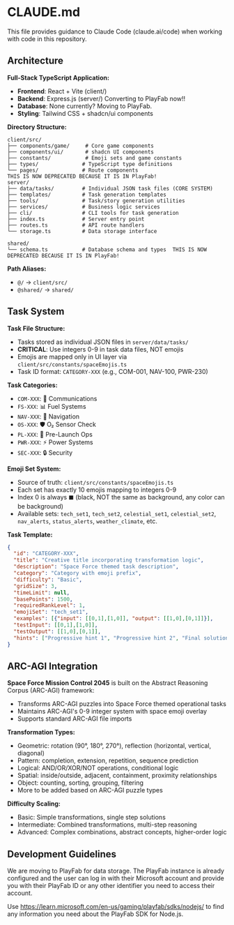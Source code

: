 # CLAUDE.md

This file provides guidance to Claude Code (claude.ai/code) when working with code in this repository.


## Architecture

**Full-Stack TypeScript Application:**
- **Frontend**: React + Vite (client/)
- **Backend**: Express.js (server/)  Converting to PlayFab now!!
- **Database**: None currently? Moving to PlayFab.
- **Styling**: Tailwind CSS + shadcn/ui components

**Directory Structure:**
```
client/src/
├── components/game/     # Core game components
├── components/ui/       # shadcn UI components
├── constants/           # Emoji sets and game constants
├── types/              # TypeScript type definitions
└── pages/              # Route components
THIS IS NOW DEPRECATED BECAUSE IT IS IN PlayFab!
server/
├── data/tasks/         # Individual JSON task files (CORE SYSTEM)
├── templates/          # Task generation templates
├── tools/              # Task/story generation utilities
├── services/           # Business logic services
├── cli/                # CLI tools for task generation
├── index.ts            # Server entry point
├── routes.ts           # API route handlers
└── storage.ts          # Data storage interface

shared/
└── schema.ts           # Database schema and types  THIS IS NOW DEPRECATED BECAUSE IT IS IN PlayFab!
```

**Path Aliases:**
- `@/` → `client/src/`
- `@shared/` → `shared/`

## Task System

**Task File Structure:**
- Tasks stored as individual JSON files in `server/data/tasks/`
- **CRITICAL**: Use integers 0-9 in task data files, NOT emojis
- Emojis are mapped only in UI layer via `client/src/constants/spaceEmojis.ts`
- Task ID format: `CATEGORY-XXX` (e.g., COM-001, NAV-100, PWR-230)

**Task Categories:**
- `COM-XXX`: 📡 Communications
- `FS-XXX`: 📊 Fuel Systems  
- `NAV-XXX`: 🧭 Navigation
- `OS-XXX`: 🛡️ O₂ Sensor Check
- `PL-XXX`: 🚀 Pre-Launch Ops
- `PWR-XXX`: ⚡ Power Systems
- `SEC-XXX`: 🔒 Security

**Emoji Set System:**
- Source of truth: `client/src/constants/spaceEmojis.ts`
- Each set has exactly 10 emojis mapping to integers 0-9
- Index 0 is always `⬛` (black, NOT the same as background, any color can be background)
- Available sets: `tech_set1`, `tech_set2`, `celestial_set1`, `celestial_set2`, `nav_alerts`, `status_alerts`, `weather_climate`, etc.

**Task Template:**
```json
{
  "id": "CATEGORY-XXX",
  "title": "Creative title incorporating transformation logic",
  "description": "Space Force themed task description",
  "category": "Category with emoji prefix",
  "difficulty": "Basic",
  "gridSize": 3,
  "timeLimit": null,
  "basePoints": 1500,
  "requiredRankLevel": 1,
  "emojiSet": "tech_set1",
  "examples": [{"input": [[0,1],[1,0]], "output": [[1,0],[0,1]]}],
  "testInput": [[0,1],[1,0]],
  "testOutput": [[1,0],[0,1]],
  "hints": ["Progressive hint 1", "Progressive hint 2", "Final solution with developer credit"]
}
```

## ARC-AGI Integration

**Space Force Mission Control 2045** is built on the Abstract Reasoning Corpus (ARC-AGI) framework:
- Transforms ARC-AGI puzzles into Space Force themed operational tasks
- Maintains ARC-AGI's 0-9 integer system with space emoji overlay
- Supports standard ARC-AGI file imports

**Transformation Types:**
- Geometric: rotation (90°, 180°, 270°), reflection (horizontal, vertical, diagonal)
- Pattern: completion, extension, repetition, sequence prediction
- Logical: AND/OR/XOR/NOT operations, conditional logic
- Spatial: inside/outside, adjacent, containment, proximity relationships
- Object: counting, sorting, grouping, filtering
- More to be added based on ARC-AGI puzzle types

**Difficulty Scaling:**
- Basic: Simple transformations, single step solutions
- Intermediate: Combined transformations, multi-step reasoning
- Advanced: Complex combinations, abstract concepts, higher-order logic

## Development Guidelines
We are moving to PlayFab for data storage.  The PlayFab instance is already configured and the user can log in with their Microsoft account and provide you with their PlayFab ID or any other identifier you need to access their account.

Use https://learn.microsoft.com/en-us/gaming/playfab/sdks/nodejs/ to find any information you need about the PlayFab SDK for Node.js.  